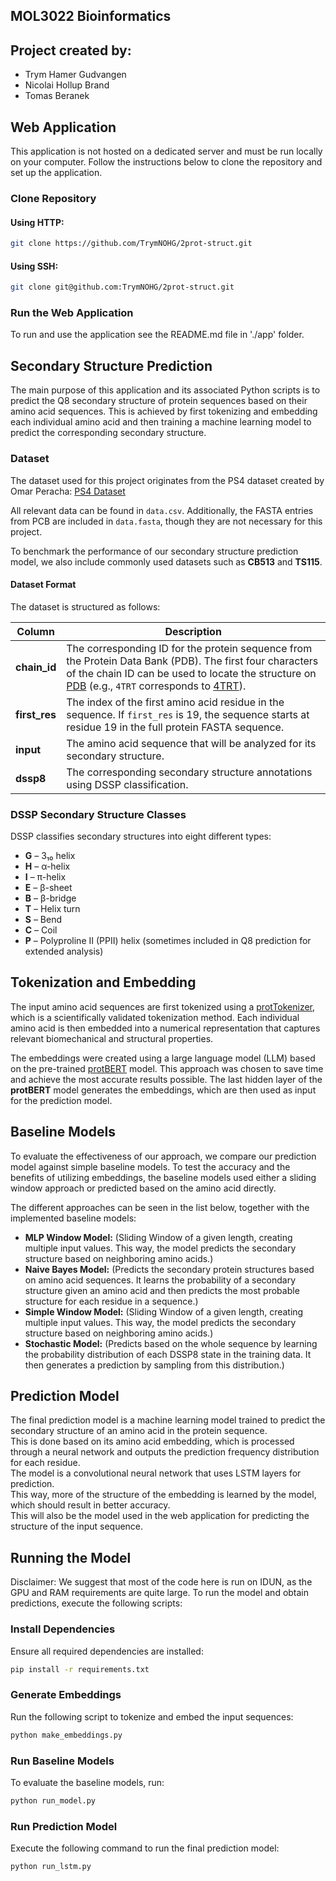 ## MOL3022 Bioinformatics

## Project created by:
- Trym Hamer Gudvangen  
- Nicolai Hollup Brand  
- Tomas Beranek  

## Web Application

This application is not hosted on a dedicated server and must be run locally on your computer. Follow the instructions below to clone the repository and set up the application.

### Clone Repository

#### Using HTTP:
```bash
git clone https://github.com/TrymNOHG/2prot-struct.git
```

#### Using SSH:
```bash
git clone git@github.com:TrymNOHG/2prot-struct.git
```

### Run the Web Application
To run and use the application see the README.md file in './app' folder. 

## Secondary Structure Prediction

The main purpose of this application and its associated Python scripts is to predict the Q8 secondary structure of protein sequences based on their amino acid sequences. This is achieved by first tokenizing and embedding each individual amino acid and then training a machine learning model to predict the corresponding secondary structure.

### Dataset
The dataset used for this project originates from the PS4 dataset created by Omar Peracha: [PS4 Dataset](https://github.com/omarperacha/ps4-dataset/tree/main)

All relevant data can be found in `data.csv`. Additionally, the FASTA entries from PCB are included in `data.fasta`, though they are not necessary for this project. 

To benchmark the performance of our secondary structure prediction model, we also include commonly used datasets such as **CB513** and **TS115**.

#### Dataset Format
The dataset is structured as follows:

| Column      | Description |
|------------|-------------|
| **chain_id** | The corresponding ID for the protein sequence from the Protein Data Bank (PDB). The first four characters of the chain ID can be used to locate the structure on [PDB](https://www.rcsb.org/structure/) (e.g., `4TRT` corresponds to [4TRT](https://www.rcsb.org/structure/4TRT)). |
| **first_res** | The index of the first amino acid residue in the sequence. If `first_res` is 19, the sequence starts at residue 19 in the full protein FASTA sequence. |
| **input** | The amino acid sequence that will be analyzed for its secondary structure. |
| **dssp8** | The corresponding secondary structure annotations using DSSP classification. |

### DSSP Secondary Structure Classes
DSSP classifies secondary structures into eight different types:

- **G** – 3₁₀ helix  
- **H** – α-helix  
- **I** – π-helix  
- **E** – β-sheet  
- **B** – β-bridge  
- **T** – Helix turn  
- **S** – Bend  
- **C** – Coil   
- **P** – Polyproline II (PPII) helix (sometimes included in Q8 prediction for extended analysis)  

## Tokenization and Embedding
The input amino acid sequences are first tokenized using a [protTokenizer](https://huggingface.co/Rostlab/prot_bert),
which is a scientifically validated tokenization method.
Each individual amino acid is then embedded into a numerical representation
that captures relevant biomechanical and structural properties. 

The embeddings were created using a large language model (LLM)
based on the pre-trained [protBERT](https://huggingface.co/Rostlab/prot_bert) model.
This approach was chosen to save time and achieve the most accurate results possible.
The last hidden layer of the **protBERT** model generates the embeddings,
which are then used as input for the prediction model.

## Baseline Models  
To evaluate the effectiveness of our approach, we compare our prediction model against simple baseline models.
To test the accuracy and the benefits of utilizing embeddings,
the baseline models used either a sliding window approach or predicted based on the amino acid directly.  

The different approaches can be seen in the list below, together with the implemented baseline models:

- **MLP Window Model:** (Sliding Window of a given length, creating multiple input values. This way, the model predicts the secondary structure based on neighboring amino acids.)  
- **Naive Bayes Model:** (Predicts the secondary protein structures based on amino acid sequences. It learns the probability of a secondary structure given an amino acid and then predicts the most probable structure for each residue in a sequence.)  
- **Simple Window Model:** (Sliding Window of a given length, creating multiple input values. This way, the model predicts the secondary structure based on neighboring amino acids.)  
- **Stochastic Model:** (Predicts based on the whole sequence by learning the probability distribution of each DSSP8 state in the training data. It then generates a prediction by sampling from this distribution.)  

## Prediction Model  
The final prediction model is a machine learning model trained to predict the secondary structure of an amino acid in the protein sequence.  
This is done based on its amino acid embedding, which is processed through a neural network and outputs the prediction frequency distribution for each residue.  
The model is a convolutional neural network that uses LSTM layers for prediction.  
This way, more of the structure of the embedding is learned by the model, which should result in better accuracy.  
This will also be the model used in the web application for predicting the structure of the input sequence.  

## Running the Model  
Disclaimer: We suggest that most of the code here is run on IDUN, as
the GPU and RAM requirements are quite large.
To run the model and obtain predictions, execute the following scripts:  

### Install Dependencies  
Ensure all required dependencies are installed:  
```bash  
pip install -r requirements.txt  
```

### Generate Embeddings  
Run the following script to tokenize and embed the input sequences:  
```bash  
python make_embeddings.py  
```

### Run Baseline Models  
To evaluate the baseline models, run:  
```bash  
python run_model.py  
```

### Run Prediction Model  
Execute the following command to run the final prediction model:  
```bash  
python run_lstm.py  
```